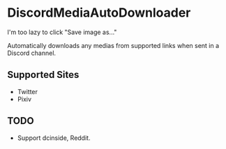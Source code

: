 # DiscordMediaAutoDownloader
I'm too lazy to click "Save image as..."

Automatically downloads any medias from supported links when sent in a Discord channel. 

## Supported Sites

- Twitter
- Pixiv

## TODO
- Support dcinside, Reddit.
